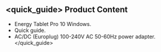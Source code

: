 ## <quick_guide> Product Content
* Energy Tablet Pro 10 Windows.
* Quick guide.
* AC/DC (Europlug) 100-240V AC 50-60Hz power adapter.
</quick_guide>
